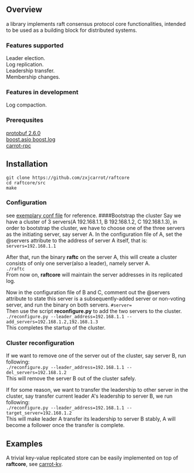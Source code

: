 ## Overview
a library implements raft consensus protocol core functionalities, intended to be used as a building block for distributed systems.
### Features supported
Leader election.  
Log replication.  
Leadership transfer.   
Membership changes.   
### Features in development
Log compaction.  
### Prerequsites
[protobuf 2.6.0](https://developers.google.com/protocol-buffers/)  
[boost.asio boost.log](http://www.boost.org/users/history/version_1_57_0.html)  
[carrot-rpc](https://github.com/zxjcarrot/carrot-rpc)  
## Installation
    git clone https://github.com/zxjcarrot/raftcore
    cd raftcore/src
    make
### Configuration
see [exemplary conf file](https://github.com/zxjcarrot/raftcore/blob/master/src/raft.conf) for reference.
####Bootstrap the cluster
Say we have a cluster of 3 servers(A 192.168.1.1, B 192.168.1.2, C 192.168.1.3), in order to bootstrap the cluster, we have to choose one of the three servers as the initiating server, say server A.
In the configuration file of A, set the @servers attribute to the address of server A itself,  that is:  
    ```servers=192.168.1.1 ```  

After that, run the binary **raftc** on the server A, this will create a cluster consists of only one server(also a leader), namely server A.  
    ```./raftc```  
From now on, **raftcore** will maintain the server addresses in its replicated log.  

Now in the configuration file of B and C, comment out the @servers attribute to state this server is a subsequently-added server or non-voting server, and run the binary on both servers.
    ```#server=```  
Then use the script **reconfigure.py** to add the two servers to the cluster.  
    ```./reconfigure.py --leader_address=192.168.1.1 --add_servers=192.168.1.2,192.168.1.3```  
This completes the startup of the cluster.  

### Cluster reconfiguration
If we want to remove one of the server out of the cluster, say server B, run following:  
    ```./reconfigure.py --leader_address=192.168.1.1 --del_servers=192.168.1.2```  
This will remove the server B out of the cluster safely.  

If for some reason, we want to transfer the leadership to other server in the cluster, say transfer current leader A's leadership to server B, we run following:  
    ```./reconfigure.py --leader_address=192.168.1.1 --target_server=192.168.1.2```  
This will make leader A transfer its leadership to server B stably, A will become a follower once the transfer is complete.  

## Examples  
A trivial key-value replicated store can be easily implemented on top of **raftcore**, see [carrot-kv](https://github.com/zxjcarrot/raftcore/tree/master/examples/carrot-kv).

